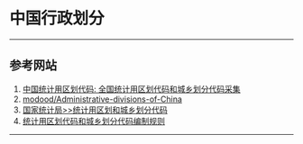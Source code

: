 # 中国行政划分

---
## 参考网站
1. [中国统计用区划代码: 全国统计用区划代码和城乡划分代码采集](https://gitee.com/sshift/china_area)
2. [modood/Administrative-divisions-of-China](https://github.com/modood/Administrative-divisions-of-China)
3. [国家统计局>>统计用区划和城乡划分代码](https://www.stats.gov.cn/tjsj/tjbz/tjyqhdmhcxhfdm/)
4. [统计用区划代码和城乡划分代码编制规则](https://www.stats.gov.cn/tjsj/tjbz/200911/t20091125_8667.html)
---